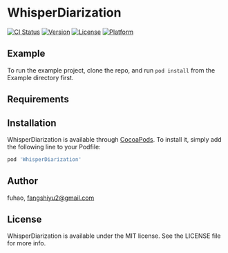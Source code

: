 # WhisperDiarization

[![CI Status](https://img.shields.io/travis/fuhao/WhisperDiarization.svg?style=flat)](https://travis-ci.org/fuhao/WhisperDiarization)
[![Version](https://img.shields.io/cocoapods/v/WhisperDiarization.svg?style=flat)](https://cocoapods.org/pods/WhisperDiarization)
[![License](https://img.shields.io/cocoapods/l/WhisperDiarization.svg?style=flat)](https://cocoapods.org/pods/WhisperDiarization)
[![Platform](https://img.shields.io/cocoapods/p/WhisperDiarization.svg?style=flat)](https://cocoapods.org/pods/WhisperDiarization)

## Example

To run the example project, clone the repo, and run `pod install` from the Example directory first.

## Requirements

## Installation

WhisperDiarization is available through [CocoaPods](https://cocoapods.org). To install
it, simply add the following line to your Podfile:

```ruby
pod 'WhisperDiarization'
```

## Author

fuhao, fangshiyu2@gmail.com

## License

WhisperDiarization is available under the MIT license. See the LICENSE file for more info.

